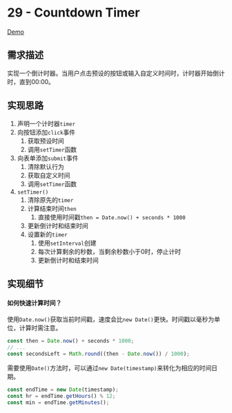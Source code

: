 # 29 - Countdown Timer

[Demo](https://shanq21.github.io/My-JavaScript30/29/index.html)



## 需求描述

实现一个倒计时器。当用户点击预设的按钮或输入自定义时间时，计时器开始倒计时，直到00:00。



## 实现思路

1. 声明一个计时器`timer`
2. 向按钮添加`click`事件
   1. 获取预设时间
   2. 调用`setTimer`函数
3. 向表单添加`submit`事件
   1. 清除默认行为
   2. 获取自定义时间
   3. 调用`setTimer`函数
4. `setTimer()`
   1. 清除原先的`timer`
   2. 计算结束时间`then`
      1. 直接使用时间戳`then = Date.now() + seconds * 1000`
   3. 更新倒计时和结束时间
   4. 设置新的`timer`
      1. 使用`setInterval`创建
      2. 每次计算剩余的秒数，当剩余秒数小于0时，停止计时
      3. 更新倒计时和结束时间



## 实现细节

#### 如何快速计算时间？

使用`Date.now()`获取当前时间戳，速度会比`new Date()`更快。时间戳以毫秒为单位，计算时需注意。

```js
const then = Date.now() + seconds * 1000;
// ...
const secondsLeft = Math.round((then - Date.now()) / 1000);
```

需要使用`Date()`方法时，可以通过`new Date(timestamp)`来转化为相应的时间日期。

```js
const endTime = new Date(timestamp);
const hr = endTime.getHours() % 12;
const min = endTime.getMinutes();
```

